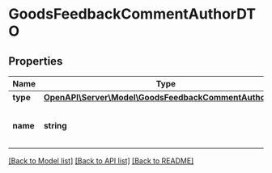 # GoodsFeedbackCommentAuthorDTO

## Properties
Name | Type | Description | Notes
------------ | ------------- | ------------- | -------------
**type** | [**OpenAPI\Server\Model\GoodsFeedbackCommentAuthorType**](GoodsFeedbackCommentAuthorType.md) |  | [optional] 
**name** | **string** | Имя автора или название кабинета. | [optional] 

[[Back to Model list]](../README.md#documentation-for-models) [[Back to API list]](../README.md#documentation-for-api-endpoints) [[Back to README]](../README.md)


